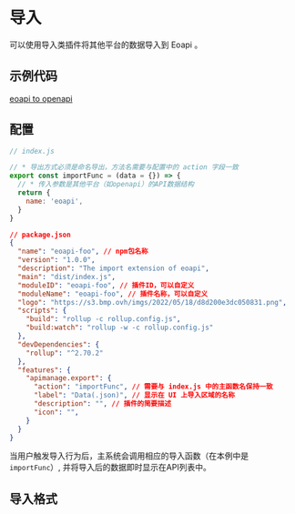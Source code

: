 
# 导入

可以使用导入类插件将其他平台的数据导入到 Eoapi 。

## 示例代码

[eoapi to openapi](https://github.com/eolinker/eoapi-extensions/tree/main/packages/feature/import/openapi)

## 配置

```javascript
// index.js

// * 导出方式必须是命名导出，方法名需要与配置中的 action 字段一致
export const importFunc = (data = {}) => {
  // * 传入参数是其他平台（如openapi）的API数据结构
  return {
    name: 'eoapi',
  }
}
```

```json
// package.json
{
  "name": "eoapi-foo", // npm包名称
  "version": "1.0.0",
  "description": "The import extension of eoapi",
  "main": "dist/index.js",
  "moduleID": "eoapi-foo", // 插件ID，可以自定义
  "moduleName": "eoapi-foo", // 插件名称，可以自定义
  "logo": "https://s3.bmp.ovh/imgs/2022/05/18/d8d200e3dc050831.png",
  "scripts": {
    "build": "rollup -c rollup.config.js",
    "build:watch": "rollup -w -c rollup.config.js"
  },
  "devDependencies": {
    "rollup": "^2.70.2"
  },
  "features": {
    "apimanage.export": {
      "action": "importFunc", // 需要与 index.js 中的主函数名保持一致
      "label": "Data(.json)", // 显示在 UI 上导入区域的名称
      "description": "", // 插件的简要描述
      "icon": "",
    }
  }
}
```

当用户触发导入行为后，主系统会调用相应的导入函数（在本例中是`importFunc`）, 并将导入后的数据即时显示在API列表中。

## 导入格式